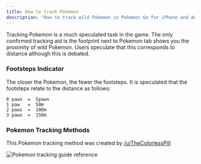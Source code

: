 ```yaml
---
title: How to track Pokemon
description: "How to track wild Pokemon in Pokemon Go for iPhone and Android"
---
```


Tracking Pokemon is a much speculated task in the game. The only confirmed tracking aid is the footprint next to Pokemon tab shows you the proximity of wild Pokemon. Users speculate that this corresponds to distance although this is debated.

### Footsteps Indicator
The closer the Pokemon, the fewer the footsteps. It is speculated that the footsteps relate to the distance  as follows:

```
0 paws  =  Spawn
1 paw   =  50m
2 paws  =  100m
3 paws  =  150m
```

### Pokemon Tracking Methods
This Pokemon tracking method was created by [/u/TheColorlessPill](https://www.reddit.com/r/pokemongo/comments/4ruoh8)

![Pokemon tracking guide reference](http://i.imgur.com/k2VwixA.jpg)
